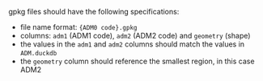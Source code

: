 gpkg files should have the following specifications:

- file name format: `{ADM0 code}.gpkg`
- columns: `adm1` (ADM1 code), `adm2` (ADM2 code) and `geometry` (shape)
- the values in the `adm1` and `adm2` columns should match the values in `ADM.duckdb`
- the `geometry` column should reference the smallest region, in this case ADM2
